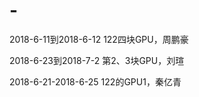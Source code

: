 # -
2018-6-11到2018-6-12
122四块GPU，周鹏豪

2018-6-23到2018-7-2
第2、3块GPU，刘瑄

2018-6-21-2018-6-25
122的GPU1，秦亿青
